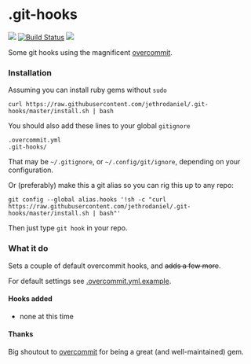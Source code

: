 # .git-hooks

![](https://github.com/jethrodaniel/.git-hooks/workflows/build/badge.svg)
[![Build Status](https://travis-ci.com/jethrodaniel/.git-hooks.svg?branch=master)](https://travis-ci.com/jethrodaniel/.git-hooks)
![](https://img.shields.io/github/license/jethrodaniel/.git-hooks.svg)


Some git hooks using the magnificent [overcommit](https://github.com/sds/overcommit).

### Installation

Assuming you can install ruby gems without `sudo`

```
curl https://raw.githubusercontent.com/jethrodaniel/.git-hooks/master/install.sh | bash
```
You should also add these lines to your global `gitignore`

```
.overcommit.yml
.git-hooks/
```

That may be `~/.gitignore`, or `~/.config/git/ignore`, depending on your configuration.

Or (preferably) make this a git alias so you can rig this up to any repo:

```
git config --global alias.hooks '!sh -c "curl https://raw.githubusercontent.com/jethrodaniel/.git-hooks/master/install.sh | bash"'
```

Then just type `git hook` in your repo.

### What it do

Sets a couple of default overcommit hooks, and ~~adds a few more~~.

For default settings see [.overcommit.yml.example](.overcommit.yml.example).

#### Hooks added

- none at this time

#### Thanks

Big shoutout to [overcommit](https://github.com/sds/overcommit) for being a great (and well-maintained) gem.
